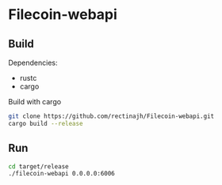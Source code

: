 
# Filecoin-webapi

## Build

Dependencies:
- rustc
- cargo

Build with cargo

```bash
git clone https://github.com/rectinajh/Filecoin-webapi.git
cargo build --release
```

## Run
```bash
cd target/release
./filecoin-webapi 0.0.0.0:6006
```
